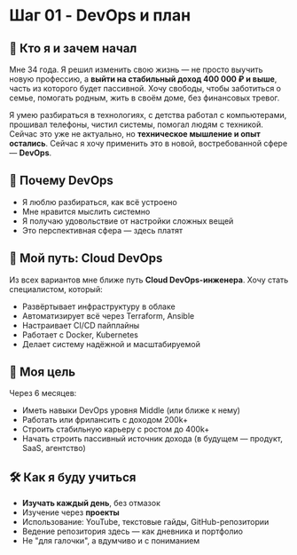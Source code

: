 # Шаг 01 - DevOps и план

## 🚀 Кто я и зачем начал

Мне 34 года. Я решил изменить свою жизнь — не просто выучить новую профессию, а **выйти на стабильный доход 400 000 ₽ и выше**, часть из которого будет пассивной. Хочу свободы, чтобы заботиться о семье, помогать родным, жить в своём доме, без финансовых тревог.

Я умею разбираться в технологиях, с детства работал с компьютерами, прошивал телефоны, чистил системы, помогал людям с техникой. Сейчас это уже не актуально, но **техническое мышление и опыт остались**. Сейчас я хочу применить это в новой, востребованной сфере — **DevOps**.

## 💼 Почему DevOps

* Я люблю разбираться, как всё устроено
* Мне нравится мыслить системно
* Я получаю удовольствие от настройки сложных вещей
* Это перспективная сфера — здесь платят


## 🧱 Мой путь: Cloud DevOps

Из всех вариантов мне ближе путь **Cloud DevOps-инженера**. Хочу стать специалистом, который:

* Развёртывает инфраструктуру в облаке
* Автоматизирует всё через Terraform, Ansible
* Настраивает CI/CD пайплайны
* Работает с Docker, Kubernetes
* Делает систему надёжной и масштабируемой


## 🎯 Моя цель

Через 6 месяцев:

* Иметь навыки DevOps уровня Middle (или ближе к нему)
* Работать или фрилансить с доходом 200k+
* Строить стабильную карьеру с ростом до 400k+
* Начать строить пассивный источник дохода (в будущем — продукт, SaaS, агентство)

## 🛠️ Как я буду учиться

* **Изучать каждый день**, без отмазок
* Изучение через **проекты**
* Использование: YouTube, текстовые гайды, GitHub-репозитории
* Ведение репозитория здесь — как дневника и портфолио
* Не "для галочки", а вдумчиво и с пониманием
